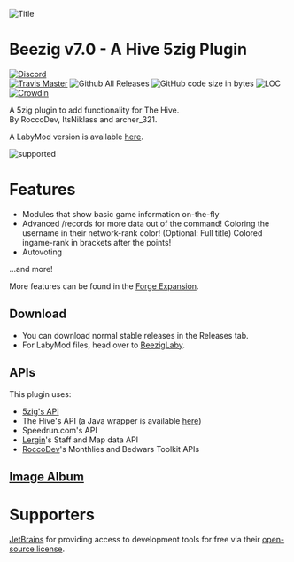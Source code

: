 
![Title](https://i.imgur.com/0DLVz1c.png)

# Beezig v7.0 - A Hive 5zig Plugin

[![Discord](https://discordapp.com/api/guilds/346695724253184014/embed.png?style=banner2)](http://discord.gg/se7zJsU)  
[![Travis Master](https://travis-ci.org/Beezig/Beezig.svg?branch=master)](http://travis-ci.org/Beezig/Beezig)
![Github All Releases](https://img.shields.io/github/downloads/Beezig/Beezig/total.svg)
![GitHub code size in bytes](https://img.shields.io/github/languages/code-size/Beezig/Beezig.svg)
![LOC](https://badgen.net/codeclimate/loc/Beezig/Beezig)
[![Crowdin](https://badges.crowdin.net/beezig/localized.svg)](https://crowdin.com/project/beezig)

A 5zig plugin to add functionality for The Hive.  
By RoccoDev, ItsNiklass and archer_321.

A LabyMod version is available [here](https://github.com/Beezig/BeezigLaby).

![supported](https://i.imgur.com/eTUPy2g.png)

# Features

* Modules that show basic game information on-the-fly
* Advanced /records for more data out of the command!
	Coloring the username in their network-rank color! (Optional: Full title)
	Colored ingame-rank in brackets after the points!
* Autovoting
  
...and more!

More features can be found in the [Forge Expansion](https://github.com/Beezig/BeezigForge).

## Download
* You can download normal stable releases in the Releases tab.
* For LabyMod files, head over to [BeezigLaby](https://gitlab.com/Beezig/BeezigLaby).
## APIs
This plugin uses:
* [5zig's API](https://github.com/5zig/The-5zig-API)
* The Hive's API (a Java wrapper is available [here](https://github.com/Beezig/hive-api-wrapper))
* Speedrun.com's API
* [Lergin](https://github.com/Lergin)'s Staff and Map data API
* [RoccoDev](https://github.com/RoccoDev)'s Monthlies and Bedwars Toolkit APIs

## [Image Album](https://imgur.com/a/LIxhh)

# Supporters
[JetBrains](https://www.jetbrains.com/?from=Beezig) for providing access to development tools for free via their [open-source license](https://www.jetbrains.com/buy/opensource/).

